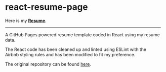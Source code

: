 # react-resume-page

Here is my [**Resume**](https://achoung.github.io/resume-page).

---
A GitHub Pages powered resume template coded in React using my resume data.

The React code has been cleaned up and linted using ESLint with the Airbnb styling rules and has been modified to fit my preference.

The original repository can be found [here](https://github.com/tbakerx/react-resume-template).